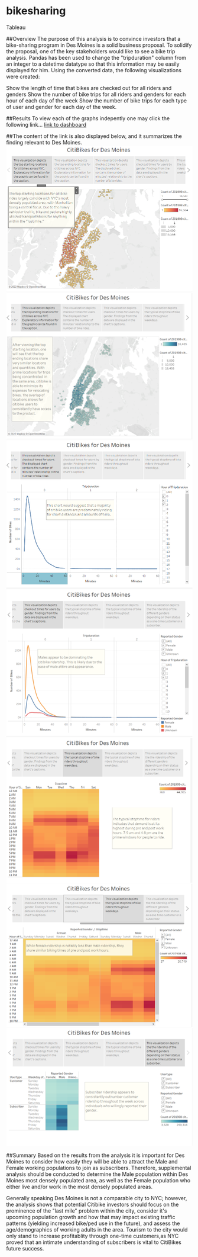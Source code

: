# bikesharing
Tableau

##Overview
The purpose of this analysis is to convince investors that a bike-sharing program in Des Moines is a solid business proposal. To solidify the proposal, one of the key stakeholders would like to see a bike trip analysis. Pandas has been used to change the "tripduration" column from an integer to a datetime datatype so that this information may be easily displayed for him. Using the converted data, the following visualizations were created:

Show the length of time that bikes are checked out for all riders and genders
Show the number of bike trips for all riders and genders for each hour of each day of the week
Show the number of bike trips for each type of user and gender for each day of the week.

##Results
To view each of the graphs indepently one may click the following link... [link to dashboard](https://public.tableau.com/views/Challenge14Deliverable3/NYCtoDesMoine?:language=en-US&publish=yes&:display_count=n&:origin=viz_share_link)

##The content of the link is also displayed below, and it summarizes the finding relevant to Des Moines.
![Viz1.png](/Resources/Viz1.png)
![Viz2.png](/Resources/Viz2.png)
![Viz3.png](/Resources/Viz3.png)
![Viz4.png](/Resources/Viz4.png)
![Viz5.png](/Resources/Viz5.png)
![Viz6.png](/Resources/Viz6.png)
![Viz7.png](/Resources/Viz7.png)

##Summary
Based on the results from the analysis it is important for Des Moines to consider how easily they will be able to attract the Male and Female working populations to join as subscribers. Therefore, supplemental analysis should be conducted to determine the Male population within Des Moines most densely populated area, as well as the Female population who either live and/or work in the most densely populated areas.

Generally speaking Des Moines is not a comparable city to NYC; however, the analysis shows that potential Citibike investors should focus on the prominence of the "last mile" problem within the city, consider it's upcoming population growth and how that may impact existing traffic patterns (yielding increased bike/ped use in the future), and assess the age/demographics of working adults in the area. Tourism to the city would only stand to increase profitablity through one-time customers,as NYC proved that an intimate understanding of subscribers is vital to CitiBikes future success. 
